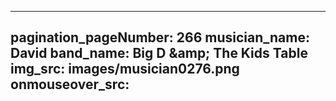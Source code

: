 ------
pagination_pageNumber: 266
musician_name: David
band_name: Big D &amp;amp; The Kids Table
img_src: images/musician0276.png
onmouseover_src: 
------